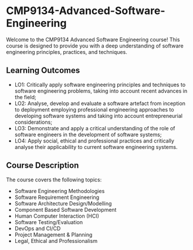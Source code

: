 # CMP9134-Advanced-Software-Engineering
Welcome to the CMP9134 Advanced Software Engineering course! This course is designed to provide you with a deep understanding of software engineering principles, practices, and techniques.

## Learning Outcomes
* LO1: Critically apply software engineering principles and techniques to software engineering problems, taking into
account recent advances in the field;
* LO2: Analyse, develop and evaluate a software artefact from inception to deployment employing professional
engineering approaches to developing software systems and taking into account entrepreneurial considerations;
* LO3: Demonstrate and apply a critical understanding of the role of software engineers in the development of software
systems;
* LO4: Apply social, ethical and professional practices and critically analyse their applicability to current software
engineering systems.

## Course Description
The course covers the following topics:
* Software Engineering Methodologies
* Software Requirement Engineering
* Software Architecture Design/Modelling
* Component Based Software Development
* Human Computer Interaction (HCI)
* Software Testing/Evaluation
* DevOps and CI/CD
* Project Management & Planning
* Legal, Ethical and Professionalism